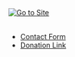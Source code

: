 <a href="https://moistmeter.42web.io/#" target="_blank" rel="noopener noreferrer">
	<img src="https://i.ibb.co/JtbPgdL/ezgif-com-gif-maker-3.gif" alt="Go to Site" />
</a>
<br><br>

 - [Contact Form](https://docs.google.com/forms/d/e/1FAIpQLScggit1tZFNKtu0xbJKTKuDEvtCjLYFtma41gjJiQzurMvqIg/viewform?usp=sf_link)
 - [Donation Link](https://www.buymeacoffee.com/gunter1270)